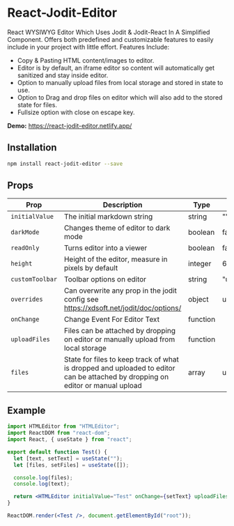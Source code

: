 # React-Jodit-Editor

React WYSIWYG Editor Which Uses Jodit & Jodit-React In A Simplified Component. Offers both predefined and customizable features to easily include in your project with little effort.
Features Include:

- Copy & Pasting HTML content/images to editor.
- Editor is by default, an iframe editor so content will automatically get sanitized and stay inside editor.
- Option to manually upload files from local storage and stored in state to use.
- Option to Drag and drop files on editor which will also add to the stored state for files.
- Fullsize option with close on escape key.

<b>Demo:</b> https://react-jodit-editor.netlify.app/

## Installation

```bash
npm install react-jodit-editor --save
```

## Props

| Prop            | Description                                                                                                                    | Type     | Default                                                                                                                                                                                     |
| --------------- | ------------------------------------------------------------------------------------------------------------------------------ | -------- | ------------------------------------------------------------------------------------------------------------------------------------------------------------------------------------------- |
| `initialValue`  | The initial markdown string                                                                                                    | string   | ""                                                                                                                                                                                          |
| `darkMode`      | Changes theme of editor to dark mode                                                                                           | boolean  | false                                                                                                                                                                                       |
| `readOnly`      | Turns editor into a viewer                                                                                                     | boolean  | false                                                                                                                                                                                       |
| `height`        | Height of the editor, measure in pixels by default                                                                             | integer  | 600                                                                                                                                                                                         |
| `customToolbar` | Toolbar options on editor                                                                                                      | string   | "undo,redo,&#124;,bold,italic,underline,strikethrough,&#124;,font,fontsize,brush,&#124;,indent,outdent,&#124;,ul,ol,&#124;,superscript,subscript,eraser,&#124;,table,&#124;,fullsize,print" |
| `overrides`     | Can overwrite any prop in the jodit config see https://xdsoft.net/jodit/doc/options/                                           | object   | undefined                                                                                                                                                                                   |
| `onChange`      | Change Event For Editor Text                                                                                                   | function |                                                                                                                                                                                             |
| `uploadFiles`   | Files can be attached by dropping on editor or manually upload from local storage                                              | function |                                                                                                                                                                                             |
| `files`         | State for files to keep track of what is dropped and uploaded to editor can be attached by dropping on editor or manual upload | array    | undefined                                                                                                                                                                                   |

## Example

```jsx
import HTMLEditor from "HTMLEditor";
import ReactDOM from "react-dom";
import React, { useState } from "react";

export default function Test() {
  let [text, setText] = useState("");
  let [files, setFiles] = useState([]);

  console.log(files);
  console.log(text);

  return <HTMLEditor initialValue="Test" onChange={setText} uploadFiles={setFiles} files={files} />;
}

ReactDOM.render(<Test />, document.getElementById("root"));
```
